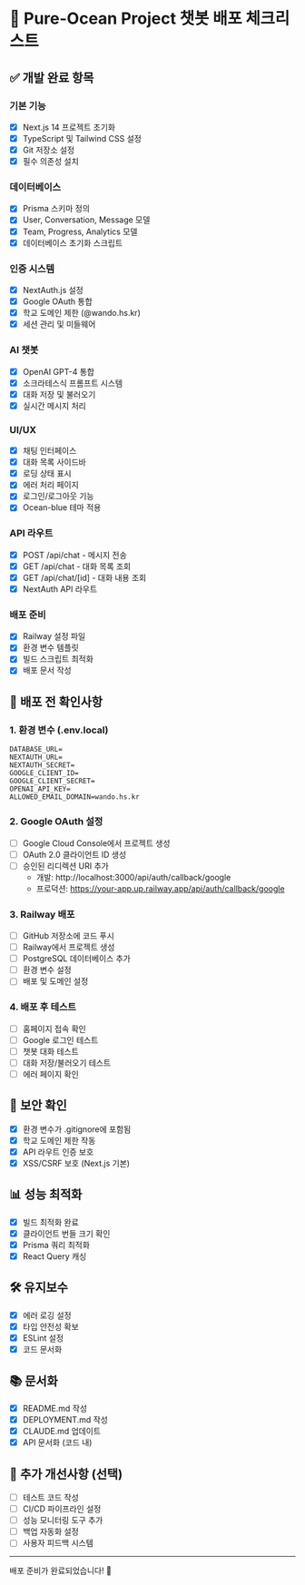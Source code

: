 # 🚀 Pure-Ocean Project 챗봇 배포 체크리스트

## ✅ 개발 완료 항목

### 기본 기능
- [x] Next.js 14 프로젝트 초기화
- [x] TypeScript 및 Tailwind CSS 설정
- [x] Git 저장소 설정
- [x] 필수 의존성 설치

### 데이터베이스
- [x] Prisma 스키마 정의
- [x] User, Conversation, Message 모델
- [x] Team, Progress, Analytics 모델
- [x] 데이터베이스 초기화 스크립트

### 인증 시스템
- [x] NextAuth.js 설정
- [x] Google OAuth 통합
- [x] 학교 도메인 제한 (@wando.hs.kr)
- [x] 세션 관리 및 미들웨어

### AI 챗봇
- [x] OpenAI GPT-4 통합
- [x] 소크라테스식 프롬프트 시스템
- [x] 대화 저장 및 불러오기
- [x] 실시간 메시지 처리

### UI/UX
- [x] 채팅 인터페이스
- [x] 대화 목록 사이드바
- [x] 로딩 상태 표시
- [x] 에러 처리 페이지
- [x] 로그인/로그아웃 기능
- [x] Ocean-blue 테마 적용

### API 라우트
- [x] POST /api/chat - 메시지 전송
- [x] GET /api/chat - 대화 목록 조회
- [x] GET /api/chat/[id] - 대화 내용 조회
- [x] NextAuth API 라우트

### 배포 준비
- [x] Railway 설정 파일
- [x] 환경 변수 템플릿
- [x] 빌드 스크립트 최적화
- [x] 배포 문서 작성

## 📝 배포 전 확인사항

### 1. 환경 변수 (.env.local)
```env
DATABASE_URL=
NEXTAUTH_URL=
NEXTAUTH_SECRET=
GOOGLE_CLIENT_ID=
GOOGLE_CLIENT_SECRET=
OPENAI_API_KEY=
ALLOWED_EMAIL_DOMAIN=wando.hs.kr
```

### 2. Google OAuth 설정
- [ ] Google Cloud Console에서 프로젝트 생성
- [ ] OAuth 2.0 클라이언트 ID 생성
- [ ] 승인된 리디렉션 URI 추가
  - 개발: http://localhost:3000/api/auth/callback/google
  - 프로덕션: https://your-app.up.railway.app/api/auth/callback/google

### 3. Railway 배포
- [ ] GitHub 저장소에 코드 푸시
- [ ] Railway에서 프로젝트 생성
- [ ] PostgreSQL 데이터베이스 추가
- [ ] 환경 변수 설정
- [ ] 배포 및 도메인 설정

### 4. 배포 후 테스트
- [ ] 홈페이지 접속 확인
- [ ] Google 로그인 테스트
- [ ] 챗봇 대화 테스트
- [ ] 대화 저장/불러오기 테스트
- [ ] 에러 페이지 확인

## 🔐 보안 확인
- [x] 환경 변수가 .gitignore에 포함됨
- [x] 학교 도메인 제한 작동
- [x] API 라우트 인증 보호
- [x] XSS/CSRF 보호 (Next.js 기본)

## 📊 성능 최적화
- [x] 빌드 최적화 완료
- [x] 클라이언트 번들 크기 확인
- [x] Prisma 쿼리 최적화
- [x] React Query 캐싱

## 🛠️ 유지보수
- [x] 에러 로깅 설정
- [x] 타입 안전성 확보
- [x] ESLint 설정
- [x] 코드 문서화

## 📚 문서화
- [x] README.md 작성
- [x] DEPLOYMENT.md 작성
- [x] CLAUDE.md 업데이트
- [x] API 문서화 (코드 내)

## 🎯 추가 개선사항 (선택)
- [ ] 테스트 코드 작성
- [ ] CI/CD 파이프라인 설정
- [ ] 성능 모니터링 도구 추가
- [ ] 백업 자동화 설정
- [ ] 사용자 피드백 시스템

---

배포 준비가 완료되었습니다! 🎉